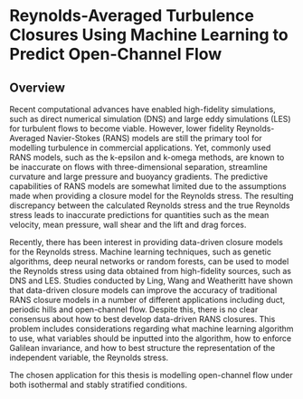# Reynolds-Averaged Turbulence Closures Using Machine Learning to Predict Open-Channel Flow

## Overview
Recent computational advances have enabled high-fidelity simulations, such as direct numerical simulation (DNS) and large eddy simulations (LES) for turbulent flows to become viable. However, lower fidelity Reynolds-Averaged Navier-Stokes (RANS) models are still the primary tool for modelling turbulence in commercial applications. Yet, commonly used RANS models, such as the k-epsilon and k-omega methods, are known to be inaccurate on flows with three-dimensional separation, streamline curvature and large pressure and buoyancy gradients. The predictive capabilities of RANS models are somewhat limited due to the assumptions made when providing a closure model for the Reynolds stress. The resulting discrepancy between the calculated Reynolds stress and the true Reynolds stress leads to inaccurate predictions for quantities such as the mean velocity, mean pressure, wall shear and the lift and drag forces.

Recently, there has been interest in providing data-driven closure models for the Reynolds stress. Machine learning techniques, such as genetic algorithms, deep neural networks or random forests, can be used to model the Reynolds stress using data obtained from high-fidelity sources, such as DNS and LES. Studies conducted by Ling, Wang and Weatheritt have shown that data-driven closure models can improve the accuracy of traditional RANS closure models in a number of different applications including duct, periodic hills and open-channel flow. Despite this, there is no clear consensus about how to best develop data-driven RANS closures. This problem includes considerations regarding what machine learning algorithm to use, what variables should be inputted into the algorithm, how to enforce Galilean invariance, and how to best structure the representation of the independent variable, the Reynolds stress.

The chosen application for this thesis is modelling open-channel flow under both isothermal and stably stratified conditions.

